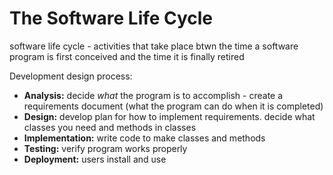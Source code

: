 # The Software Life Cycle
software life cycle - activities that take place btwn the time a software program is first conceived and the time it is finally retired

Development design process:
- **Analysis:** decide *what* the program is to accomplish - create a requirements document (what the program can do when it is completed)
- **Design:** develop plan for how to implement requirements. decide what classes you need and methods in classes
- **Implementation:** write code to make classes and methods
- **Testing:** verify program works properly
- **Deployment:** users install and use
